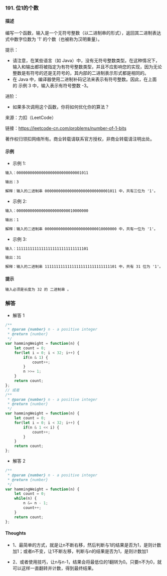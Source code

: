### 191. 位1的个数

#### 描述

编写一个函数，输入是一个无符号整数（以二进制串的形式），返回其二进制表达式中数字位数为 '1' 的个数（也被称为汉明重量）。

提示：

+ 请注意，在某些语言（如 Java）中，没有无符号整数类型。在这种情况下，输入和输出都将被指定为有符号整数类型，并且不应影响您的实现，因为无论整数是有符号的还是无符号的，其内部的二进制表示形式都是相同的。
+ 在 Java 中，编译器使用二进制补码记法来表示有符号整数。因此，在上面的 示例 3 中，输入表示有符号整数 -3。

进阶：

+ 如果多次调用这个函数，你将如何优化你的算法？

来源：力扣（LeetCode）

链接：https://leetcode-cn.com/problems/number-of-1-bits

著作权归领扣网络所有。商业转载请联系官方授权，非商业转载请注明出处。

#### 示例

+ 示例 1:
```md
输入：00000000000000000000000000001011

输出：3

解释：输入的二进制串 00000000000000000000000000001011 中，共有三位为 '1'。
```
+ 示例 2:
```md
输入：00000000000000000000000010000000

输出：1

解释：输入的二进制串 00000000000000000000000010000000 中，共有一位为 '1'。
```
+ 示例 3:
```md
输入：11111111111111111111111111111101

输出：31

解释：输入的二进制串 11111111111111111111111111111101 中，共有 31 位为 '1'。
```


#### 提示
```md
输入必须是长度为 32 的 二进制串 。
```

### 解答

+ 解答 1
```js
/**
 * @param {number} n - a positive integer
 * @return {number}
 */
var hammingWeight = function(n) {
    let count = 0;
    for(let i = 0; i < 32; i++) {
        if(n & 1) {
            count++;
        }
        n >>= 1;
    }
    return count;
};
// 或者
/**
 * @param {number} n - a positive integer
 * @return {number}
 */
var hammingWeight = function(n) {
    let count = 0;
    for(let i = 0; i < 32; i++) {
        if(n & 1 << i) {
            count++;
        }
    }
    return count;
};
```

+ 解答 2
```js
/**
 * @param {number} n - a positive integer
 * @return {number}
 */
var hammingWeight = function(n) {
    let count = 0;
    while(n) {
        n &= n - 1;
        count++;
    }
    return count;
};
```


#### Thoughts

+ 1、最简单的方式，就是让n不断右移，然后判断与1的结果是否为1，是则计数加1；或者n不变，让1不断左移，判断与n的结果是否为1，是则计数加1

+ 2、或者使用技巧，让n与n-1，结果会将最低位的1翻转为0。只要n不为0，就可以这样一直翻转并计数，得到最终结果。